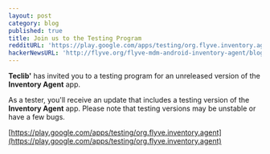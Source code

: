 ```yaml
---
layout: post
category: blog
published: true
title: Join us to the Testing Program
redditURL: 'https://play.google.com/apps/testing/org.flyve.inventory.agent'
hackerNewsURL: 'http://flyve.org/flyve-mdm-android-inventory-agent/blog/2017/10/19/join-us-to-the-testing-program.html'
---
```

**Teclib'** has invited you to a testing program for an unreleased version of the **Inventory Agent** app.

As a tester, you'll receive an update that includes a testing version of the **Inventory Agent** app. Please note that testing versions may be unstable or have a few bugs.

[https://play.google.com/apps/testing/org.flyve.inventory.agent](https://play.google.com/apps/testing/org.flyve.inventory.agent)
